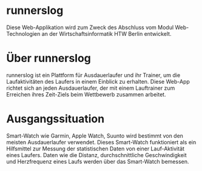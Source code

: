 # runnerslog
Diese Web-Applikation wird zum Zweck des Abschluss vom Modul Web-Technologien an der Wirtschaftsinformatik HTW Berlin entwickelt.

# Über runnerslog
runnerslog ist ein Plattform für Ausdauerlaufer und ihr Trainer, um die Laufaktivitäten des Laufers in einem Einblick zu erhalten. Diese Web-App richtet sich an jeden Ausdauerlaufer, der mit einem Lauftrainer zum Erreichen ihres Zeit-Ziels beim Wettbewerb zusammen arbeitet. 

# Ausgangssituation
Smart-Watch wie Garmin, Apple Watch, Suunto wird bestimmt von den meisten Ausdauerlaufer verwendet. Dieses Smart-Watch funktioniert als ein Hilfsmittel zur Messung der statistischen Daten von einer Lauf-Aktivität eines Laufers. Daten wie die Distanz, durchschnittliche Geschwindigkeit und Herzfrequenz eines Laufs werden über das Smart-Watch bemessen. 
